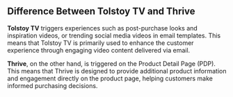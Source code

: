 ## Difference Between Tolstoy TV and Thrive

**Tolstoy TV** triggers experiences such as post-purchase looks and inspiration videos, or trending social media videos in email templates. This means that Tolstoy TV is primarily used to enhance the customer experience through engaging video content delivered via email.

**Thrive**, on the other hand, is triggered on the Product Detail Page (PDP). This means that Thrive is designed to provide additional product information and engagement directly on the product page, helping customers make informed purchasing decisions.